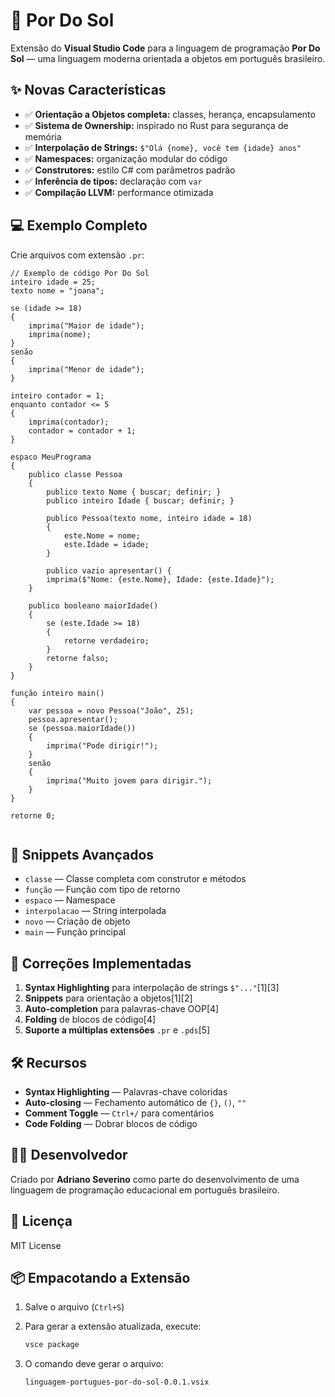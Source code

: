 # 🌅 Por Do Sol

Extensão do **Visual Studio Code** para a linguagem de programação **Por Do Sol** — uma linguagem moderna orientada a objetos em português brasileiro.

## ✨ Novas Características

- ✅ **Orientação a Objetos completa:** classes, herança, encapsulamento
- ✅ **Sistema de Ownership:** inspirado no Rust para segurança de memória
- ✅ **Interpolação de Strings:** `$"Olá {nome}, você tem {idade} anos"`
- ✅ **Namespaces:** organização modular do código
- ✅ **Construtores:** estilo C# com parâmetros padrão
- ✅ **Inferência de tipos:** declaração com `var`
- ✅ **Compilação LLVM:** performance otimizada

## 💻 Exemplo Completo

Crie arquivos com extensão `.pr`:

```pr
// Exemplo de código Por Do Sol
inteiro idade = 25;
texto nome = "joana";

se (idade >= 18) 
{
    imprima("Maior de idade");
    imprima(nome);
} 
senão 
{
    imprima("Menor de idade");
}

inteiro contador = 1;
enquanto contador <= 5 
{
    imprima(contador);
    contador = contador + 1;
}

espaco MeuPrograma 
{
    publico classe Pessoa 
    {
        publico texto Nome { buscar; definir; }
        publico inteiro Idade { buscar; definir; }
        
        publico Pessoa(texto nome, inteiro idade = 18) 
        {
            este.Nome = nome;
            este.Idade = idade;
        }
        
        publico vazio apresentar() {
        imprima($"Nome: {este.Nome}, Idade: {este.Idade}");
    }
    
    publico booleano maiorIdade() 
    {
        se (este.Idade >= 18) 
        {
            retorne verdadeiro;
        }
        retorne falso;
    }
}

função inteiro main() 
{
    var pessoa = novo Pessoa("João", 25);
    pessoa.apresentar();
    se (pessoa.maiorIdade()) 
    {
        imprima("Pode dirigir!");
    } 
    senão 
    {
        imprima("Muito jovem para dirigir.");
    }
}

retorne 0;


```

## 🧩 Snippets Avançados

- `classe` — Classe completa com construtor e métodos
- `função` — Função com tipo de retorno
- `espaco` — Namespace
- `interpolacao` — String interpolada
- `novo` — Criação de objeto
- `main` — Função principal

## 🔧 Correções Implementadas

1. **Syntax Highlighting** para interpolação de strings `$"..."`[1][3]
2. **Snippets** para orientação a objetos[1][2]
3. **Auto-completion** para palavras-chave OOP[4]
4. **Folding** de blocos de código[4]
5. **Suporte a múltiplas extensões** `.pr` e `.pds`[5]


## 🛠️ Recursos

- **Syntax Highlighting** — Palavras-chave coloridas
- **Auto-closing** — Fechamento automático de `{}`, `()`, `""`
- **Comment Toggle** — `Ctrl+/` para comentários
- **Code Folding** — Dobrar blocos de código


## 👨‍💻 Desenvolvedor

Criado por **Adriano Severino** como parte do desenvolvimento de uma linguagem de programação educacional em português brasileiro.


## 📄 Licença

MIT License


## 📦 Empacotando a Extensão

1. Salve o arquivo (`Ctrl+S`)
2. Para gerar a extensão atualizada, execute:
   ```powershell
   vsce package
   ```
3. O comando deve gerar o arquivo:

   ```pr
   linguagem-portugues-por-do-sol-0.0.1.vsix
   ```